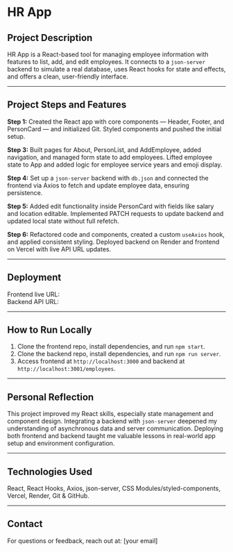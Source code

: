 # HR App

## Project Description  
HR App is a React-based tool for managing employee information with features to list, add, and edit employees. It connects to a `json-server` backend to simulate a real database, uses React hooks for state and effects, and offers a clean, user-friendly interface.

---

## Project Steps and Features

**Step 1:** Created the React app with core components — Header, Footer, and PersonCard — and initialized Git. Styled components and pushed the initial setup.

**Step 3:** Built pages for About, PersonList, and AddEmployee, added navigation, and managed form state to add employees. Lifted employee state to App and added logic for employee service years and emoji display.

**Step 4:** Set up a `json-server` backend with `db.json` and connected the frontend via Axios to fetch and update employee data, ensuring persistence.

**Step 5:** Added edit functionality inside PersonCard with fields like salary and location editable. Implemented PATCH requests to update backend and updated local state without full refetch.

**Step 6:** Refactored code and components, created a custom `useAxios` hook, and applied consistent styling. Deployed backend on Render and frontend on Vercel with live API URL updates.

---

## Deployment  
Frontend live URL:   
Backend API URL: 

---

## How to Run Locally

1. Clone the frontend repo, install dependencies, and run `npm start`.  
2. Clone the backend repo, install dependencies, and run `npm run server`.  
3. Access frontend at `http://localhost:3000` and backend at `http://localhost:3001/employees`.

---

## Personal Reflection  
This project improved my React skills, especially state management and component design. Integrating a backend with `json-server` deepened my understanding of asynchronous data and server communication. Deploying both frontend and backend taught me valuable lessons in real-world app setup and environment configuration.

---

## Technologies Used  
React, React Hooks, Axios, json-server, CSS Modules/styled-components, Vercel, Render, Git & GitHub.

---

## Contact  
For questions or feedback, reach out at: [your email]
